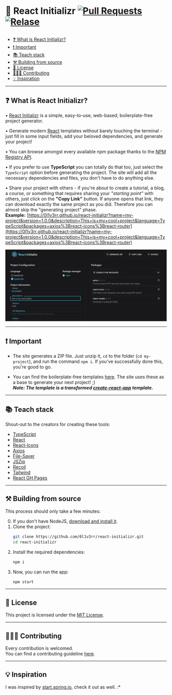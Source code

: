<h1> 

📂 React Initializr <a href="https://makeapullrequest.com"><img src="https://img.shields.io/badge/PRs-welcome-brightgreen.svg" alt="Pull Requests"></a> <a href="https://github.com/0l1v3rr/react-initializr/releases"><img src="https://img.shields.io/github/release/0l1v3rr/react-initializr.svg" alt="Relase"></a>

</h1>

- [❓ What is React Initializr?](#-what-is-react-initializr)
- [❗ Important](#-important)
- [📚 Teach stack](#-teach-stack)
- [⚒️ Building from source](#️-building-from-source)
- [📝 License](#-license)
- [🧑‍🤝‍🧑 Contributing](#-contributing)
- [💡 Inspiration](#-inspiration)

<hr>

## ❓ What is React Initializr?
• <a href="https://0l1v3rr.github.io/react-initializr/" target="_blank">React Initializr</a> is a simple, easy-to-use, web-based, boilerplate-free project generator.  

• Generate modern <a href="https://reactjs.org/" target="_blank">React</a> templates without barely touching the terminal - just fill in some input fields, add your beloved dependencies, and generate your project!  

• You can browse amongst every available npm package thanks to the <a href="https://github.com/npm/registry" target="_blank">NPM Registry API</a>.

• If you prefer to use **TypeScript** you can totally do that too, just select the `TypeScript` option before generating the project. The site will add all the necessary dependencies and files, you don't have to do anything else.  

• Share your project with others - if you're about to create a tutorial, a blog, a course, or something that requires sharing your *"starting point"* with others, just click on the **"Copy Link"** button. If anyone opens that link, they can download exactly the same project as you did. Therefore you can almost skip the "generating project" phase.  
**Example:** [https://0l1v3rr.github.io/react-initializr?name=my-project&version=1.0.0&description=This+is+my+cool+project&language=TypeScript&packages=axios%3Breact-icons%3Breact-router](https://0l1v3rr.github.io/react-initializr?name=my-project&version=1.0.0&description=This+is+my+cool+project&language=TypeScript&packages=axios%3Breact-icons%3Breact-router)

<img src="./images/screenshot_1.png" alt="Screenshot">

<hr>

## ❗ Important
* The site generates a ZIP file. Just unzip it, `cd` to the folder (`cd my-project`), and run the command `npm i`. If you've successfully done this, you're good to go.  

* You can find the boilerplate-free templates [here]([./templates](https://github.com/0l1v3rr/react-initializr/tree/master/templates)). The site uses these as a base to generate your next project! ;)  
***Note: The template is a transformed [create-react-app](https://create-react-app.dev/) template.***

<hr>

## 📚 Teach stack
Shout-out to the creators for creating these tools:
- [TypeScript](https://www.typescriptlang.org/)
- [React](https://reactjs.org/)
- [React-Icons](https://react-icons.github.io/react-icons/)
- [Axios](https://github.com/axios/axios)
- [File-Saver](https://github.com/eligrey/FileSaver.js/)
- [JSZip](https://stuk.github.io/jszip/)
- [Recoil](https://recoiljs.org/)
- [Tailwind](https://tailwindcss.com/)
- [React GH Pages](https://github.com/gitname/react-gh-pages)

<hr>

## ⚒️ Building from source
This process should only take a few minutes:  

0. If you don't have NodeJS, [download and install it](https://nodejs.org/en/).
1. Clone the project:
    ```sh
    git clone https://github.com/0l1v3rr/react-initializr.git
    cd react-initializr
    ```
2. Install the required dependencies:
    ```sh
    npm i
    ```
3. Now, you can run the app:
    ```sh
    npm start
    ```

<hr>

## 📝 License
This project is licensed under the [MIT License](LICENSE).

<hr>

## 🧑‍🤝‍🧑 Contributing
Every contribution is welcomed.  
You can find a contributing guideline [here](CONTRIBUTING.md).

<hr>

## 💡 Inspiration
I was inspired by [start.spring.io](https://start.spring.io/), check it out as well. :*